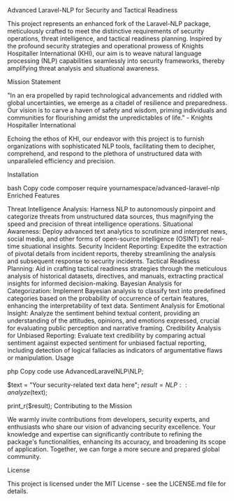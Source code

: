 Advanced Laravel-NLP for Security and Tactical Readiness

This project represents an enhanced fork of the Laravel-NLP package, meticulously crafted to meet the distinctive requirements of security operations, threat intelligence, and tactical readiness planning. Inspired by the profound security strategies and operational prowess of Knights Hospitaller International (KHI), our aim is to weave natural language processing (NLP) capabilities seamlessly into security frameworks, thereby amplifying threat analysis and situational awareness.

Mission Statement

"In an era propelled by rapid technological advancements and riddled with global uncertainties, we emerge as a citadel of resilience and preparedness. Our vision is to carve a haven of safety and wisdom, priming individuals and communities for flourishing amidst the unpredictables of life." - Knights Hospitaller International

Echoing the ethos of KHI, our endeavor with this project is to furnish organizations with sophisticated NLP tools, facilitating them to decipher, comprehend, and respond to the plethora of unstructured data with unparalleled efficiency and precision.

Installation

bash
Copy code
composer require yournamespace/advanced-laravel-nlp
Enriched Features

Threat Intelligence Analysis: Harness NLP to autonomously pinpoint and categorize threats from unstructured data sources, thus magnifying the speed and precision of threat intelligence operations.
Situational Awareness: Deploy advanced text analytics to scrutinize and interpret news, social media, and other forms of open-source intelligence (OSINT) for real-time situational insights.
Security Incident Reporting: Expedite the extraction of pivotal details from incident reports, thereby streamlining the analysis and subsequent response to security incidents.
Tactical Readiness Planning: Aid in crafting tactical readiness strategies through the meticulous analysis of historical datasets, directives, and manuals, extracting practical insights for informed decision-making.
Bayesian Analysis for Categorization: Implement Bayesian analysis to classify text into predefined categories based on the probability of occurrence of certain features, enhancing the interpretability of text data.
Sentiment Analysis for Emotional Insight: Analyze the sentiment behind textual content, providing an understanding of the attitudes, opinions, and emotions expressed, crucial for evaluating public perception and narrative framing.
Credibility Analysis for Unbiased Reporting: Evaluate text credibility by comparing actual sentiment against expected sentiment for unbiased factual reporting, including detection of logical fallacies as indicators of argumentative flaws or manipulation.
Usage

php
Copy code
use AdvancedLaravelNLP\NLP;

$text = "Your security-related text data here";
$result = NLP::analyze($text);

print_r($result);
Contributing to the Mission

We warmly invite contributions from developers, security experts, and enthusiasts who share our vision of advancing security excellence. Your knowledge and expertise can significantly contribute to refining the package's functionalities, enhancing its accuracy, and broadening its scope of application. Together, we can forge a more secure and prepared global community.

License

This project is licensed under the MIT License - see the LICENSE.md file for details.

